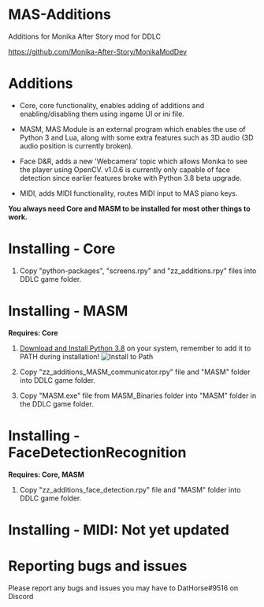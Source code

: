 # MAS-Additions

Additions for Monika After Story mod for DDLC

https://github.com/Monika-After-Story/MonikaModDev


# Additions
* Core, core functionality, enables adding of additions and enabling/disabling them using ingame UI or ini file.

* MASM, MAS Module is an external program which enables the use of Python 3 and Lua, along with some extra features such as 3D audio (3D audio position is currently broken).

* Face D&R, adds a new 'Webcamera' topic which allows Monika to see the player using OpenCV. v1.0.6 is currently only capable of face detection since earlier features broke with Python 3.8 beta upgrade.

* MIDI, adds MIDI functionality, routes MIDI input to MAS piano keys.

**You always need Core and MASM to be installed for most other things to work.**


# Installing - Core
1. Copy "python-packages", "screens.rpy" and "zz_additions.rpy" files into DDLC game folder.


# Installing - MASM
**Requires: Core**

1. [Download and Install Python 3.8](https://www.python.org/downloads/release/python-380b1/) on your system, remember to add it to PATH during installation!
![Install to Path](https://datatofish.com/wp-content/uploads/2018/10/0001_add_Python_to_Path.png)

2. Copy "zz_additions_MASM_communicator.rpy" file and "MASM" folder into DDLC game folder.

3. Copy "MASM.exe" file from MASM_Binaries folder into "MASM" folder in the DDLC game folder.


# Installing - FaceDetectionRecognition
**Requires: Core, MASM**

1. Copy "zz_additions_face_detection.rpy" file and "MASM" folder into DDLC game folder.


# Installing - MIDI: **Not yet updated**


# Reporting bugs and issues

Please report any bugs and issues you may have to DatHorse#9516 on Discord
